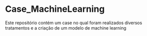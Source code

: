 # Case_MachineLearning
 Este repositório contém um case no qual foram realizados diversos tratamentos e a criação de um modelo de machine learning
